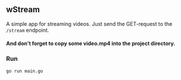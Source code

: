 ## wStream

A simple app for streaming videos.
Just send the GET-request to the ```/stream``` endpoint.
#### And don't forget to copy some video.mp4 into the project directory.

### Run
```go run main.go```
